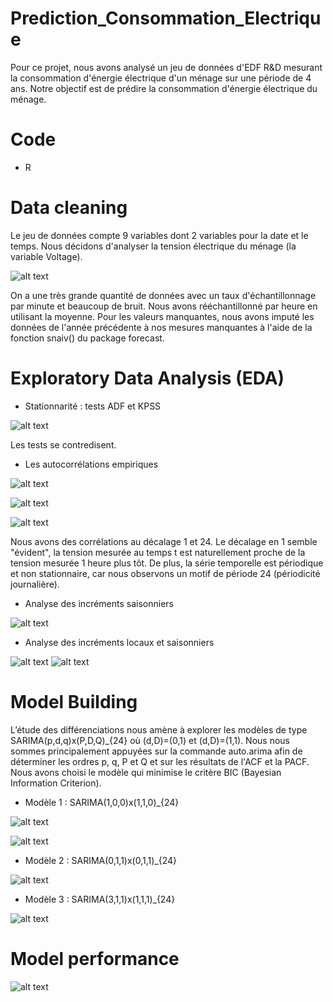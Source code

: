 # Prediction_Consommation_Electrique

Pour ce projet, nous avons analysé un jeu de données d'EDF R&D mesurant la consommation d'énergie électrique d'un ménage sur une période de 4 ans. Notre objectif est de prédire la consommation d'énergie électrique du ménage.

# Code 

- R 

# Data cleaning

Le jeu de données compte 9 variables dont 2 variables pour la date et le temps. Nous décidons d'analyser la tension électrique du ménage (la variable Voltage).

![alt text](https://github.com/fanny-crt/Prediction_Consommation_Electrique/blob/main/images/data.PNG)

On a une très grande quantité de données avec un taux d'échantillonnage par minute et beaucoup de bruit. Nous avons rééchantillonné par heure en utilisant la moyenne. Pour les valeurs manquantes, nous avons imputé les données de l'année précédente à nos mesures manquantes à l'aide de la fonction snaiv() du package forecast. 

# Exploratory Data Analysis (EDA)

- Stationnarité : tests ADF et KPSS 

![alt text](https://github.com/fanny-crt/Prediction_Consommation_Electrique/blob/main/images/test_ADF_KPSS.PNG)

Les tests se contredisent.

- Les autocorrélations empiriques

![alt text](https://github.com/fanny-crt/Prediction_Consommation_Electrique/blob/main/images/lagplot_multi.png)

![alt text](https://github.com/fanny-crt/Prediction_Consommation_Electrique/blob/main/images/ACF.JPG)

![alt text](https://github.com/fanny-crt/Prediction_Consommation_Electrique/blob/main/images/PACF.JPG)

Nous avons des corrélations au décalage 1 et 24. Le décalage en 1 semble "évident", la tension mesurée au temps t est naturellement proche de la tension mesurée 1 heure plus tôt. De plus, la série temporelle est périodique et non stationnaire, car nous observons un motif de période 24 (périodicité journalière). 

- Analyse des incréments saisonniers

![alt text](https://github.com/fanny-crt/Prediction_Consommation_Electrique/blob/main/images/increments_saisonniers.PNG)

- Analyse des incréments locaux et saisonniers

![alt text](https://github.com/fanny-crt/Prediction_Consommation_Electrique/blob/main/images/increments_locaux_saisonniers.PNG)
![alt text](https://github.com/fanny-crt/Prediction_Consommation_Electrique/blob/main/images/increments_locaux_saisonniers2.PNG)

# Model Building

L’étude des différenciations nous amène à explorer les modèles de type SARIMA(p,d,q)x(P,D,Q)_{24} où (d,D)=(0,1) et (d,D)=(1,1).
Nous nous sommes principalement appuyées sur la commande auto.arima afin de déterminer les ordres p, q, P et Q et sur les résultats de l'ACF et la PACF. Nous avons choisi le modèle qui minimise le critère BIC (Bayesian Information Criterion). 

- Modèle 1 : SARIMA(1,0,0)x(1,1,0)_{24}

![alt text](https://github.com/fanny-crt/Prediction_Consommation_Electrique/blob/main/images/modele_1_SARIMA.PNG)

![alt text](https://github.com/fanny-crt/Prediction_Consommation_Electrique/blob/main/images/coef_modele_1_SARIMA.PNG)

- Modèle 2 : SARIMA(0,1,1)x(0,1,1)_{24}

![alt text](https://github.com/fanny-crt/Prediction_Consommation_Electrique/blob/main/images/modele_2.PNG)

- Modèle 3 : SARIMA(3,1,1)x(1,1,1)_{24}

![alt text](https://github.com/fanny-crt/Prediction_Consommation_Electrique/blob/main/images/modele_3.PNG)

# Model performance

![alt text](https://github.com/fanny-crt/Prediction_Consommation_Electrique/blob/main/images/model_performance.PNG)

